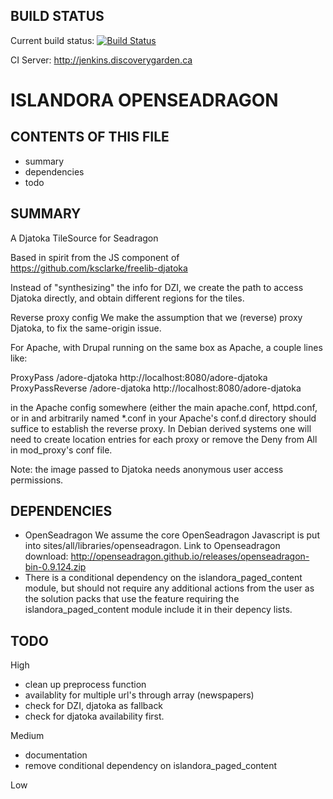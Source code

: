 BUILD STATUS
------------
Current build status:
[![Build Status](https://travis-ci.org/Islandora/islandora_openseadragon.png?branch=7.x)](https://travis-ci.org/Islandora/islandora_openseadragon)

CI Server:
http://jenkins.discoverygarden.ca

ISLANDORA OPENSEADRAGON
==================

CONTENTS OF THIS FILE
---------------------

 * summary
 * dependencies
 * todo

SUMMARY
-------

A Djatoka TileSource for Seadragon

Based in spirit from the JS component of
https://github.com/ksclarke/freelib-djatoka

Instead of "synthesizing" the info for DZI, we create the path to access
Djatoka directly, and obtain different regions for the tiles.

Reverse proxy config
We make the assumption that we (reverse) proxy Djatoka, to fix the same-origin
issue.

For Apache, with Drupal running on the same box as Apache, a couple lines like:

ProxyPass /adore-djatoka http://localhost:8080/adore-djatoka
ProxyPassReverse /adore-djatoka http://localhost:8080/adore-djatoka

in the Apache config somewhere (either the main apache.conf, httpd.conf, or in
and arbitrarily named *.conf in your Apache's conf.d directory should suffice 
to establish the reverse proxy.
In Debian derived systems one will need to create location entries for each
proxy or remove the Deny from All in mod_proxy's conf file.

Note: the image passed to Djatoka needs anonymous user access permissions.

DEPENDENCIES
------------

* OpenSeadragon
We assume the core OpenSeadragon Javascript is put into sites/all/libraries/openseadragon. 
Link to Openseadragon download: http://openseadragon.github.io/releases/openseadragon-bin-0.9.124.zip
* There is a conditional dependency on the islandora_paged_content module, but should not require
any additional actions from the user as the solution packs that use the feature requiring the 
islandora_paged_content module include it in their depency lists.

TODO
----

High

- clean up preprocess function
- availablity for multiple url's through array (newspapers)
- check for DZI, djatoka as fallback
- check for djatoka availability first.

Medium
* documentation
* remove conditional dependency on islandora_paged_content

Low
